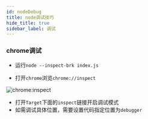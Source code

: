 ```yaml
---
id: nodeDebug
title: node调试技巧
hide_title: true
sidebar_label: 调试
---
```


### chrome调试

- 运行`node --inspect-brk index.js`

- 打开`chrome`浏览`chrome://inspect`

![chrome:inspect](/img/chrome_inspect.png)

- 打开`Target`下面的`inspect`链接开启调试模式
- 如需调试具体位置，需要设置代码指定位置为`debugger`
